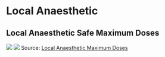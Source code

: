 # Local Anaesthetic

## Local Anaesthetic Safe Maximum Doses
![](attachments/local-anaesthetic-1.png)
![](attachments/local-anaesthetic-2.png)
Source: [Local Anaesthetic Maximum Doses](attachments/local-anaesthetic-maximum-doses.pdf)
